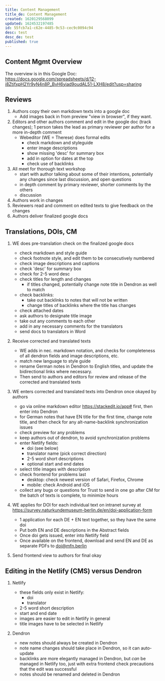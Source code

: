 ```yaml
---
title: Content Management
title_de: Content Management
created: 1620129568099
updated: 1624532197485
id: 55fcb7a1-c62e-4485-9c53-cec9c0094c94
desc: test
desc_de: test
published: true
---
```

## Content Mgmt Overview

The overview is in this Google Doc: https://docs.google.com/spreadsheets/d/12-i8ZtjfxpH2Yr9yN4n8P_BvH6yiad9oudAL51-LXH8/edit?usp=sharing

## Reviews

1. Authors copy their own markdown texts into a google doc
    - Add images back in from preview "view in browser", if they want.
2. Editors and other authors comment and edit in the google doc (track changes); 1 person takes the lead as primary reviewer per author for a more in-depth comment
    - Webeditor (WE = Therese) does formal edits
        - check markdown and styleguide
        - enter image descriptions
        - show missing 'desc' for summary box
        - add in option for dates at the top
        - check use of backlinks
3. All meet for thorough text workshop
    - start with author talking about some of their intentions, potentially any changes since last discussion, and open questions
    - in depth comment by primary reviewer, shorter comments by the others
    - discussion
4. Authors work in changes
5. Reviewers read and comment on edited texts to give feedback on the changes
6. Authors deliver finalized google docs

## Translations, DOIs, CM

1. WE does pre-translation check on the finalized google docs
    - check markdown and style guide
    - check footnote style, and edit them to be consecutively numbered
    - check image descriptions and captions
    - check 'desc' for summary box
    - check for 2-5 word desc
    - check titles for length and changes
        - if titles changed, potentially change note title in Dendron as well to match
    - check backlinks:
        - take out backlinks to notes that will not be written
        - change titles of backlinks where the title has changes
    - check attached dates
    - ask authors to designate title image
    - take out any comments to each other
    - add in any necessary comments for the translators
    - send docs to translators in Word

2. Receive corrected and translated texts
    - WE adds in nec. markdown notation, and checks for completeness of all dendron fields and image descriptions, etc.
    - match new language to style guide
    - rename German notes in Dendron to English titles, and update the bidirectional links where necessary.
    - Then send to authors and editors for review and release of the corrected and translated texts

3. WE enters corrected and translated texts into Dendron once okayed by authors
    - go via online markdown editor https://stackedit.io/app# first, then enter into Dendron
    - for German notes that have EN title for the first time, change note title, and then check for any alt-name-backlink synchronization issues
    - check preview for any problems
    - keep authors out of dendron, to avoid synchronization problems
    - enter Netlify fields:
        - doi (see below)
        - translator name (pick correct direction)
        - 2-5 word short descriptions
        - optional start and end dates
    - select title images with description
    - check frontend for problems last
        - desktop: check newest version of Safari, Firefox, Chrome
        - mobile: check Android and iOS
    - collect any bugs or questions for Trust to send in one go after CM for the batch of texts is complete, to minimize hours

4. WE applies for DOI for each individual text on intranet survey at https://survey.naturkundemuseum-berlin.de/en/doi-application-form
    - 1 application for each DE + EN text together, so they have the same doi
    - Put both EN and DE descriptions in the Abstract fields
    - Once doi gets issued, enter into Netlify field
    - Once available on the frontend, download and send EN and DE as separate PDFs to doi@mfn.berlin

5. Send frontend view to authors for final okay

## Editing in the Netlify (CMS) versus Dendron

1. Netlify
    - these fields only exist in Netlify:
      - doi
      - translator
    - 2-5 word short description
    - start and end date
    - images are easier to edit in Netlify in general
    - title images have to be selected in Netlify

2. Dendron
    - new notes should always be created in Dendron
    - note name changes should take place in Dendron, so it can auto-update
    - backlinks are more elegantly managed in Dendron, but _can_ be managed in Netlify too, just with extra frontend check precautions that the edit was successful
    - notes should be renamed and deleted in Dendron
